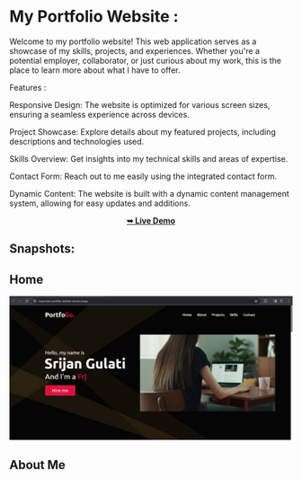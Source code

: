 # My Portfolio Website :
Welcome to my portfolio website! This web application serves as a showcase of my skills, projects, and experiences. Whether you're a potential employer, collaborator, or just curious about my work, this is the place to learn more about what I have to offer.

Features :

Responsive Design: The website is optimized for various screen sizes, ensuring a seamless experience across devices.

Project Showcase: Explore details about my featured projects, including descriptions and technologies used.

Skills Overview: Get insights into my technical skills and areas of expertise.

Contact Form: Reach out to me easily using the integrated contact form.

Dynamic Content: The website is built with a dynamic content management system, allowing for easy updates and additions.

<div align="center">
  <a href="https://responsive-portfolio-website-eta.vercel.app/"><strong>➥ Live Demo</strong></a>
</div>

## Snapshots:
## Home
<img src="https://github.com/SrijanGulati36/Responsive-Portfolio-Website/blob/main/images/Demo1.png" />

## About Me
<img src="" />
